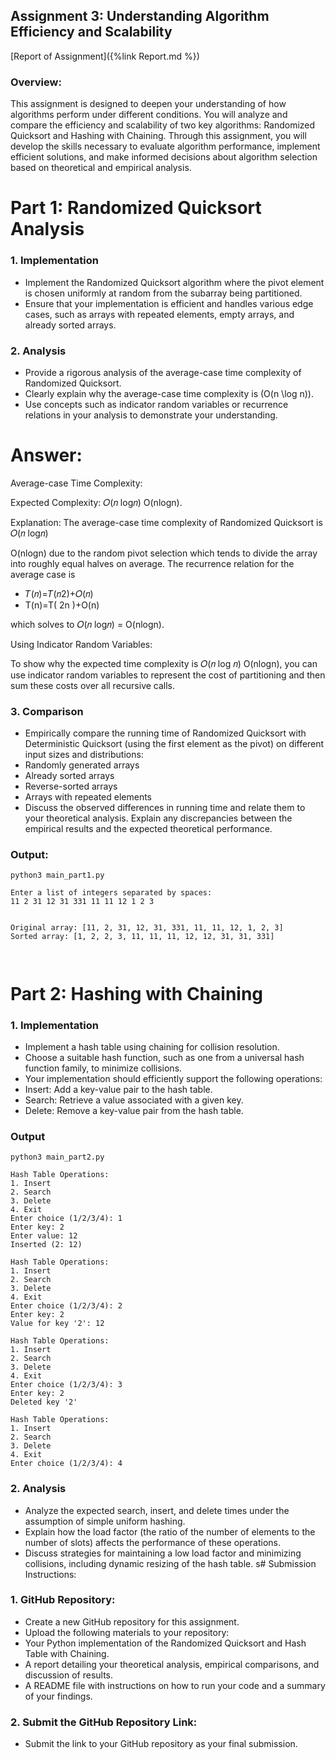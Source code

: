 ## Assignment 3: Understanding Algorithm Efficiency and Scalability

[Report of Assignment]({%link Report.md %})

### Overview:
This assignment is designed to deepen your understanding of how algorithms perform under different
conditions. You will analyze and compare the efficiency and scalability of two key algorithms: Randomized
Quicksort and Hashing with Chaining. Through this assignment, you will develop the skills necessary to
evaluate algorithm performance, implement efficient solutions, and make informed decisions about algorithm
selection based on theoretical and empirical analysis.

# Part 1: Randomized Quicksort Analysis
### 1. Implementation
- Implement the Randomized Quicksort algorithm where the pivot element is chosen uniformly at random
from the subarray being partitioned.
- Ensure that your implementation is efficient and handles various edge cases, such as arrays with repeated
elements, empty arrays, and already sorted arrays.

### 2. Analysis
- Provide a rigorous analysis of the average-case time complexity of Randomized Quicksort.
- Clearly explain why the average-case time complexity is \(O(n \log n)\).
- Use concepts such as indicator random variables or recurrence relations in your analysis to demonstrate
your understanding.

# Answer:

Average-case Time Complexity:

Expected Complexity: 𝑂(𝑛 log𝑛)
O(nlogn).

Explanation: The average-case time complexity of Randomized Quicksort is 𝑂(𝑛 log𝑛)

O(nlogn) due to the random pivot selection which tends to divide the array into roughly equal halves on average. The recurrence relation for the average case is
- 𝑇(𝑛)=𝑇(𝑛2)+𝑂(𝑛)
- T(n)=T( 2n )+O(n) 

which solves to 𝑂(𝑛 log⁡𝑛) = O(nlogn).

Using Indicator Random Variables:

To show why the expected time complexity is 𝑂(𝑛 log 𝑛) O(nlogn), you can use indicator random variables to represent the cost of partitioning and then sum these costs over all recursive calls.

### 3. Comparison
- Empirically compare the running time of Randomized Quicksort with Deterministic Quicksort (using the
first element as the pivot) on different input sizes and distributions:
- Randomly generated arrays
- Already sorted arrays
- Reverse-sorted arrays
- Arrays with repeated elements
- Discuss the observed differences in running time and relate them to your theoretical analysis. Explain any
discrepancies between the empirical results and the expected theoretical performance.

### Output:


```
python3 main_part1.py

Enter a list of integers separated by spaces:
11 2 31 12 31 331 11 11 12 1 2 3


Original array: [11, 2, 31, 12, 31, 331, 11, 11, 12, 1, 2, 3]
Sorted array: [1, 2, 2, 3, 11, 11, 11, 12, 12, 31, 31, 331]

 
```

# Part 2: Hashing with Chaining


### 1. Implementation
- Implement a hash table using chaining for collision resolution.
- Choose a suitable hash function, such as one from a universal hash function family, to minimize collisions.
- Your implementation should efficiently support the following operations:
- Insert: Add a key-value pair to the hash table.
- Search: Retrieve a value associated with a given key.
- Delete: Remove a key-value pair from the hash table.

### Output

```
python3 main_part2.py

Hash Table Operations:
1. Insert
2. Search
3. Delete
4. Exit
Enter choice (1/2/3/4): 1
Enter key: 2
Enter value: 12
Inserted (2: 12)

Hash Table Operations:
1. Insert
2. Search
3. Delete
4. Exit
Enter choice (1/2/3/4): 2
Enter key: 2
Value for key '2': 12

Hash Table Operations:
1. Insert
2. Search
3. Delete
4. Exit
Enter choice (1/2/3/4): 3
Enter key: 2
Deleted key '2'

Hash Table Operations:
1. Insert
2. Search
3. Delete
4. Exit
Enter choice (1/2/3/4): 4
```

### 2. Analysis
- Analyze the expected search, insert, and delete times under the assumption of simple uniform hashing.
- Explain how the load factor (the ratio of the number of elements to the number of slots) affects the
performance of these operations.
- Discuss strategies for maintaining a low load factor and minimizing collisions, including dynamic resizing of
the hash table.
s# Submission Instructions:

### 1. GitHub Repository:
- Create a new GitHub repository for this assignment.
- Upload the following materials to your repository:
- Your Python implementation of the Randomized Quicksort and Hash Table with Chaining.
- A report detailing your theoretical analysis, empirical comparisons, and discussion of results.
- A README file with instructions on how to run your code and a summary of your findings.

### 2. Submit the GitHub Repository Link:
- Submit the link to your GitHub repository as your final submission.
